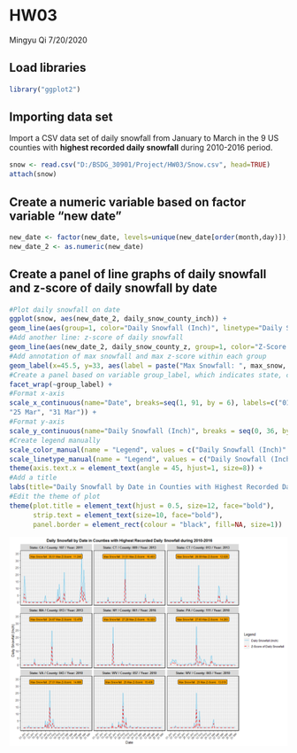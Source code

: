 HW03
================
Mingyu Qi
7/20/2020

## Load libraries

``` r
library("ggplot2")
```

## Importing data set

Import a CSV data set of daily snowfall from January to March in the 9
US counties with **highest recorded daily snowfall** during 2010-2016
period.

``` r
snow <- read.csv("D:/BSDG_30901/Project/HW03/Snow.csv", head=TRUE)
attach(snow)
```

## Create a numeric variable based on factor variable “new date”

``` r
new_date <- factor(new_date, levels=unique(new_date[order(month,day)]), ordered=TRUE)
new_date_2 <- as.numeric(new_date)
```

## Create a panel of line graphs of daily snowfall and z-score of daily snowfall by date

``` r
#Plot daily snowfall on date
ggplot(snow, aes(new_date_2, daily_snow_county_inch)) +
geom_line(aes(group=1, color="Daily Snowfall (Inch)", linetype="Daily Snowfall (Inch)"), size=1) +
#Add another line: z-score of daily snowfall 
geom_line(aes(new_date_2, daily_snow_county_z, group=1, color="Z-Score of Daily Snowfall", linetype = "Z-Score of Daily Snowfall"), size=1) +
#Add annotation of max snowfall and max z-score within each group
geom_label(x=45.5, y=33, aes(label = paste("Max Snowfall: ", max_snow, "Max Z-Score: ", max_z)), fill="orange", size=3) +
#Create a panel based on variable group_label, which indicates state, county, and year
facet_wrap(~group_label) + 
#Format x-axis
scale_x_continuous(name="Date", breaks=seq(1, 91, by = 6), labels=c("01 Jan", "07 Jan", "13 Jan", "19 Jan", "25 Jan", "31 Jan", "06 Feb", "12 Feb", "18 Feb", "24 Feb", "01 Mar", "07 Mar", "13 Mar", "19 Mar",
"25 Mar", "31 Mar")) +
#Format y-axis
scale_y_continuous(name="Daily Snowfall (Inch)", breaks = seq(0, 36, by = 5)) +
#Create legend manually 
scale_color_manual(name = "Legend", values = c("Daily Snowfall (Inch)" = "skyblue", "Z-Score of Daily Snowfall" = "red")) + 
scale_linetype_manual(name = "Legend", values = c("Daily Snowfall (Inch)" = "solid", "Z-Score of Daily Snowfall" = "dashed")) + 
theme(axis.text.x = element_text(angle = 45, hjust=1, size=8)) + 
#Add a title 
labs(title="Daily Snowfall by Date in Counties with Highest Recorded Daily Snowfall during 2010-2016") + 
#Edit the theme of plot
theme(plot.title = element_text(hjust = 0.5, size=12, face="bold"),
      strip.text = element_text(size=10, face="bold"), 
      panel.border = element_rect(colour = "black", fill=NA, size=1))
```

![](HW03_files/figure-gfm/unnamed-chunk-3-1.png)<!-- -->

